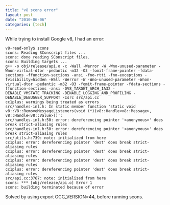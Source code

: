 ```yaml
---
title: "v8 scons error"
layout: post
date: "2010-06-06"
categories: [tech]
---
```


While trying to install Google v8, I had an error:

    v8-read-only$ scons
    scons: Reading SConscript files ...
    scons: done reading SConscript files.
    scons: Building targets ...
    g++ -o obj/release/api.o -c -Wall -Werror -W -Wno-unused-parameter -Wnon-virtual-dtor -pedantic -m32 -O3 -fomit-frame-pointer -fdata-sections -ffunction-sections -ansi -fno-rtti -fno-exceptions -fvisibility=hidden -Wall -Werror -W -Wno-unused-parameter -Wnon-virtual-dtor -pedantic -m32 -O3 -fomit-frame-pointer -fdata-sections -ffunction-sections -ansi -DV8_TARGET_ARCH_IA32 -DENABLE_VMSTATE_TRACKING -DENABLE_LOGGING_AND_PROFILING -DENABLE_DEBUGGER_SUPPORT -Isrc src/api.cc
    cc1plus: warnings being treated as errors
    src/handles-inl.h: In static member function 'static void v8::V8::RemoveMessageListeners(void (*)(v8::Handle<v8::Message>, v8::Handle<v8::Value>))':
    src/handles-inl.h:50: error: dereferencing pointer '<anonymous>' does break strict-aliasing rules
    src/handles-inl.h:50: error: dereferencing pointer '<anonymous>' does break strict-aliasing rules
    src/utils.h:739: note: initialized from here
    cc1plus: error: dereferencing pointer 'dest' does break strict-aliasing rules
    cc1plus: error: dereferencing pointer 'dest' does break strict-aliasing rules
    cc1plus: error: dereferencing pointer 'dest' does break strict-aliasing rules
    cc1plus: error: dereferencing pointer 'dest' does break strict-aliasing rules
    src/api.cc:3767: note: initialized from here
    scons: *** [obj/release/api.o] Error 1
    scons: building terminated because of error


Solved by using export GCC_VERSION=44, before running scons.
